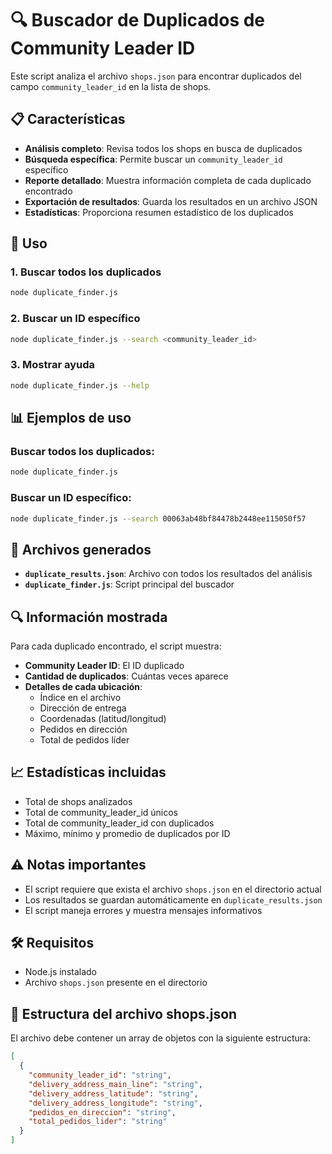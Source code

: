 # 🔍 Buscador de Duplicados de Community Leader ID

Este script analiza el archivo `shops.json` para encontrar duplicados del campo `community_leader_id` en la lista de shops.

## 📋 Características

- **Análisis completo**: Revisa todos los shops en busca de duplicados
- **Búsqueda específica**: Permite buscar un `community_leader_id` específico
- **Reporte detallado**: Muestra información completa de cada duplicado encontrado
- **Exportación de resultados**: Guarda los resultados en un archivo JSON
- **Estadísticas**: Proporciona resumen estadístico de los duplicados

## 🚀 Uso

### 1. Buscar todos los duplicados
```bash
node duplicate_finder.js
```

### 2. Buscar un ID específico
```bash
node duplicate_finder.js --search <community_leader_id>
```

### 3. Mostrar ayuda
```bash
node duplicate_finder.js --help
```

## 📊 Ejemplos de uso

### Buscar todos los duplicados:
```bash
node duplicate_finder.js
```

### Buscar un ID específico:
```bash
node duplicate_finder.js --search 00063ab48bf84478b2448ee115050f57
```

## 📁 Archivos generados

- **`duplicate_results.json`**: Archivo con todos los resultados del análisis
- **`duplicate_finder.js`**: Script principal del buscador

## 🔍 Información mostrada

Para cada duplicado encontrado, el script muestra:

- **Community Leader ID**: El ID duplicado
- **Cantidad de duplicados**: Cuántas veces aparece
- **Detalles de cada ubicación**:
  - Índice en el archivo
  - Dirección de entrega
  - Coordenadas (latitud/longitud)
  - Pedidos en dirección
  - Total de pedidos líder

## 📈 Estadísticas incluidas

- Total de shops analizados
- Total de community_leader_id únicos
- Total de community_leader_id con duplicados
- Máximo, mínimo y promedio de duplicados por ID

## ⚠️ Notas importantes

- El script requiere que exista el archivo `shops.json` en el directorio actual
- Los resultados se guardan automáticamente en `duplicate_results.json`
- El script maneja errores y muestra mensajes informativos

## 🛠️ Requisitos

- Node.js instalado
- Archivo `shops.json` presente en el directorio

## 📝 Estructura del archivo shops.json

El archivo debe contener un array de objetos con la siguiente estructura:
```json
[
  {
    "community_leader_id": "string",
    "delivery_address_main_line": "string",
    "delivery_address_latitude": "string",
    "delivery_address_longitude": "string",
    "pedidos_en_direccion": "string",
    "total_pedidos_lider": "string"
  }
]
``` 